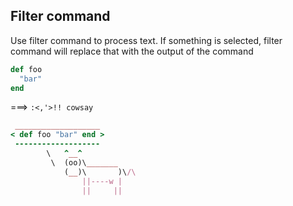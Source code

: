 ## Filter command

Use filter command to process text. If something is selected, filter command will replace that with the output of the command

```ruby
def foo
  "bar"
end
```

===> `:<,'>!! cowsay`

```ruby
 ___________________
< def foo "bar" end >
 -------------------
        \   ^__^
         \  (oo)\_______
            (__)\       )\/\
                ||----w |
                ||     ||
```
